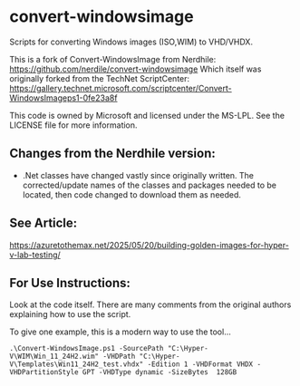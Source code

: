 # convert-windowsimage
Scripts for converting Windows images (ISO,WIM) to VHD/VHDX.

This is a fork of Convert-WindowsImage from Nerdhile: https://github.com/nerdile/convert-windowsimage
Which itself was originally forked from the TechNet ScriptCenter: https://gallery.technet.microsoft.com/scriptcenter/Convert-WindowsImageps1-0fe23a8f

This code is owned by Microsoft and licensed under the MS-LPL.  See the LICENSE file for more information.

## Changes from the Nerdhile version:
- .Net classes have changed vastly since originally written. The corrected/update names of the classes and packages needed to be located, then code changed to download them as needed.

## See Article:
https://azuretothemax.net/2025/05/20/building-golden-images-for-hyper-v-lab-testing/

## For Use Instructions:
Look at the code itself. There are many comments from the original authors explaining how to use the script.

To give one example, this is a modern way to use the tool...
```
.\Convert-WindowsImage.ps1 -SourcePath "C:\Hyper-V\WIM\Win_11_24H2.wim" -VHDPath "C:\Hyper-V\Templates\Win11_24H2_test.vhdx" -Edition 1 -VHDFormat VHDX -VHDPartitionStyle GPT -VHDType dynamic -SizeBytes  128GB
```
